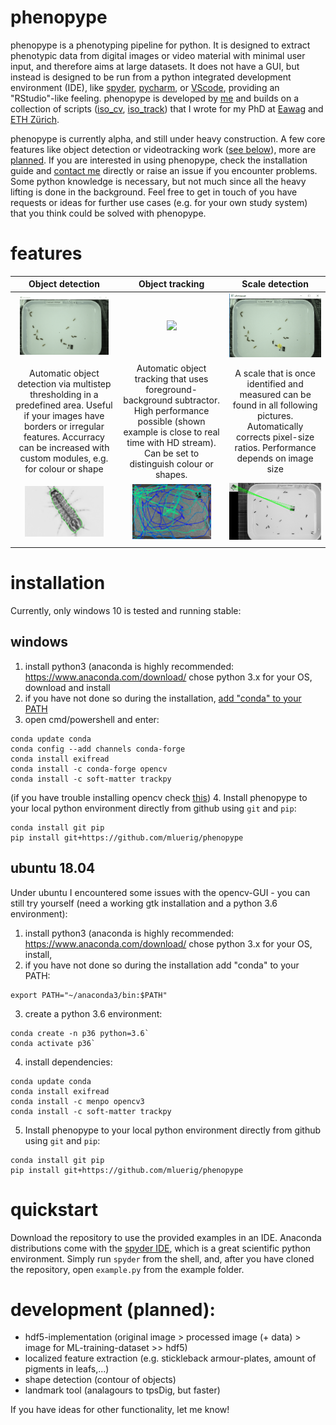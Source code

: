 # phenopype

phenopype is a phenotyping pipeline for python. It is designed to extract phenotypic data from digital images or video material with minimal user input, and therefore aims at large datasets. It does not have a GUI, but instead is designed to be run from a python integrated development environment (IDE), like [spyder](https://www.spyder-ide.org/), [pycharm](https://www.jetbrains.com/pycharm/), or [VScode](https://code.visualstudio.com/), providing an "RStudio"-like feeling. phenopype is developed by [me](https://luerig.net) and builds on a collection of scripts ([iso_cv](https://github.com/mluerig/iso_cv), [iso_track](https://github.com/mluerig/iso_track)) that I wrote for my PhD at [Eawag](https://www.eawag.ch/en/department/eco/) and [ETH Zürich](http://www.adaptation.ethz.ch/).

phenopype is currently alpha, and still under heavy construction. A few core features like object detection or videotracking work ([see below](#features)), more are [planned](#development). If you are interested in using phenopype, check the installation guide and [contact me](https://www.eawag.ch/en/aboutus/portrait/organisation/staff/profile/moritz-luerig/show/) directly or raise an issue if you encounter problems. Some python knowledge is necessary, but not much since all the heavy lifting is done in the background. Feel free to get in touch of you have requests or ideas for further use cases (e.g. for your own study system) that you think could be solved with phenopype. 

# features

|Object detection|Object tracking| Scale detection|
|:--:|:--:|:--:|
|<img src="assets/object_detection.gif" width="90%" />|<img src="assets/object_tracking.gif" width="80%" />| <img src="assets/scale_detection.gif" width="100%" />|
|Automatic object detection via multistep thresholding in a predefined area. Useful if your images have borders or irregular features. Accurracy can be increased with custom modules, e.g. for colour or shape|Automatic object tracking that uses foreground-background subtractor. High performance possible (shown example is close to real time with HD stream). Can be set to distinguish colour or shapes.|A scale that is once identified and measured can be found in all following pictures. Automatically corrects pixel-size ratios. Performance depends on image size| 
|<img src="assets/object_detection.JPG" width="80%" />|<img src="assets/object_tracking.png" width="80%" />| <img src="assets/scale_detection.png" width="100%" />|
|||| 

# installation

Currently, only windows 10 is tested and running stable:

## windows

1. install python3 (anaconda is highly recommended: https://www.anaconda.com/download/ chose python 3.x for your OS, download and install 
2. if you have not done so during the installation, [add "conda" to your PATH](https://docs.anaconda.com/anaconda/faq/#should-i-add-anaconda-to-the-windows-path) 
3. open cmd/powershell and enter:
```
conda update conda
conda config --add channels conda-forge 
conda install exifread
conda install -c conda-forge opencv 
conda install -c soft-matter trackpy
```
(if you have trouble installing opencv check [this](https://stackoverflow.com/questions/23119413/how-do-i-install-python-opencv-through-conda))
4. Install phenopype to your local python environment directly from github using `git` and `pip`:
```
conda install git pip
pip install git+https://github.com/mluerig/phenopype
```

## ubuntu 18.04

Under ubuntu I encountered some issues with the opencv-GUI - you can still try yourself (need a working gtk installation and a python 3.6 environment):

1. install python3 (anaconda is highly recommended: https://www.anaconda.com/download/ chose python 3.x for your OS, install, 
2. if you have not done so during the installation add "conda" to your PATH:
```
export PATH="~/anaconda3/bin:$PATH"
```
3. create a python 3.6 environment: 
```
conda create -n p36 python=3.6`
conda activate p36`
```
4. install dependencies:
```
conda update conda
conda install exifread
conda install -c menpo opencv3
conda install -c soft-matter trackpy
```
5. Install phenopype to your local python environment directly from github using `git` and `pip`:
```
conda install git pip
pip install git+https://github.com/mluerig/phenopype
```

# quickstart

Download the repository to use the provided examples in an IDE. Anaconda distributions come with the [spyder IDE](https://www.spyder-ide.org/), which is a great scientific python environment. Simply run `spyder` from the shell, and, after you have cloned the repository, open `example.py` from the example folder.


# development (planned):

- hdf5-implementation (original image > processed image (+ data) > image for ML-training-dataset >> hdf5)
- localized feature extraction (e.g. stickleback armour-plates, amount of pigments in leafs,...)
- shape detection (contour of objects)
- landmark tool (analagours to tpsDig, but faster)

If you have ideas for other functionality, let me know!

